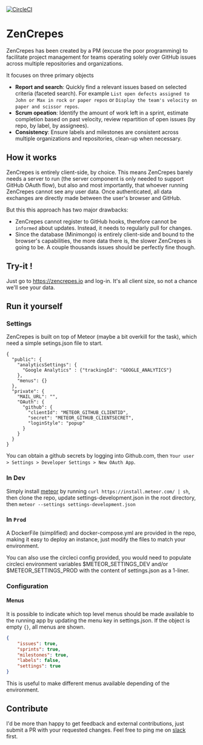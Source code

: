 [![CircleCI](https://circleci.com/gh/Fgerthoffert/zencrepes/tree/master.svg?style=svg)](https://circleci.com/gh/Fgerthoffert/zencrepes/tree/master)

# ZenCrepes

ZenCrepes has been created by a PM (excuse the poor programming) to facilitate project management for teams operating solely over GitHub issues across multiple repositories and organizations. 

It focuses on three primary objects
* __Report and search__: Quickly find a relevant issues based on selected criteria (faceted search). For example `List open defects assigned to John or Max in rock or paper repos` or `Display the team's velocity on paper and scissor repos`.
* __Scrum opeation__: Identify the amount of work left in a sprint, estimate completion based on past velocity, review repartition of open issues (by repo, by label, by assignees).
* __Consistency__: Ensure labels and milestones are consistent across multiple organizations and repositories, clean-up when necessary.

## How it works

ZenCrepes is entirely client-side, by choice. This means ZenCrepes barely needs a server to run (the server component is only needed to support GitHub OAuth flow), but also and most importantly, that whoever running ZenCrepes cannot see any user data. Once authenticated, all data exchanges are directly made between the user's browser and GitHub.

But this this approach has two major drawbacks:
* ZenCrepes cannot register to GitHub hooks, therefore cannot be `informed` about updates. Instead, it needs to regularly pull for changes.
* Since the database (Minimongo) is entirely client-side and bound to the browser's capabilities, the more data there is, the slower ZenCrepes is going to be. A couple thousands issues should be perfectly fine though.

## Try-it !

Just go to https://zencrepes.io and log-in. It's all client size, so not a chance we'll see your data.

## Run it yourself

### Settings

ZenCrepes is built on top of Meteor (maybe a bit overkill for the task), which need a simple setings.json file to start.

```$json
{
  "public": {
    "analyticsSettings": {
      "Google Analytics" : {"trackingId": "GOOGLE_ANALYTICS"}
    },
    "menus": {}
  },
  "private": {
    "MAIL_URL": "",
    "OAuth": {
      "github": {
        "clientId": "METEOR_GITHUB_CLIENTID",
        "secret": "METEOR_GITHUB_CLIENTSECRET",
        "loginStyle": "popup"
      }
    }
  }
}

```

You can obtain a github secrets by logging into Github.com, then `Your user > Settings > Developer Settings > New OAuth App`.

### In Dev

Simply install [meteor](https://www.meteor.com/install) by running `curl https://install.meteor.com/ | sh`, then clone the repo, update settings-development.json in the root directory, then `meteor --settings settings-development.json`

### In `Prod`

A DockerFile (simplified) and docker-compose.yml are provided in the repo, making it easy to deploy an instance, just modify the files to match your environment.

You can also use the circleci config provided, you would need to populate circleci environment variables $METEOR_SETTINGS_DEV and/or $METEOR_SETTINGS_PROD with the content of settings.json as a 1-liner.

### Configuration

#### Menus

It is possible to indicate which top level menus should be made available to the running app by updating the menu key in settings.json. If the object is empty `{}`, all menus are shown.
```json
{
    "issues": true,
    "sprints": true,
    "milestones": true,
    "labels": false,
    "settings": true
}
```
This is useful to make different menus available depending of the environment.

## Contribute

I'd be more than happy to get feedback and external contributions, just submit a PR with your requested changes. Feel free to ping me on [slack](http://slack.overture.bio/) first.

